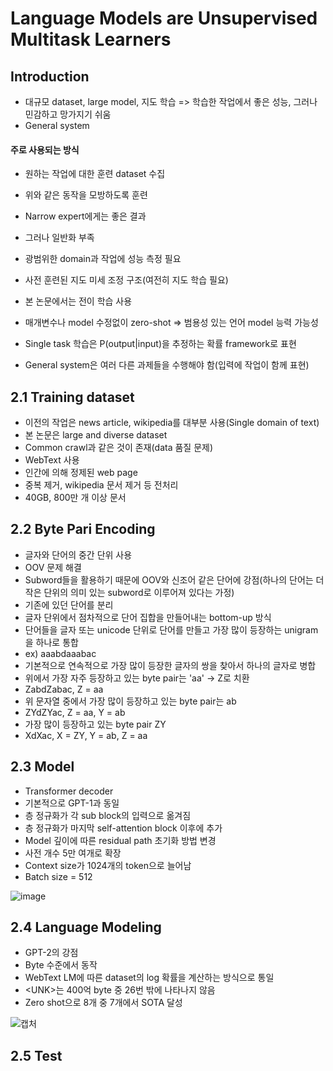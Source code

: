 # Language Models are Unsupervised Multitask Learners

## Introduction
- 대규모 dataset, large model, 지도 학습 => 학습한 작업에서 좋은 성능, 그러나 민감하고 망가지기 쉬움
- General system

#### 주로 사용되는 방식
- 원하는 작업에 대한 훈련 dataset 수집
- 위와 같은 동작을 모방하도록 훈련
- Narrow expert에게는 좋은 결과
- 그러나 일반화 부족
- 광범위한 domain과 작업에 성능 측정 필요
- 사전 훈련된 지도 미세 조정 구조(여전히 지도 학습 필요)

- 본 논문에서는 전이 학습 사용
- 매개변수나 model 수정없이 zero-shot => 범용성 있는 언어 model 능력 가능성
- Single task 학습은 P(output|input)을 추정하는 확률 framework로 표현
- General system은 여러 다른 과제들을 수행해야 함(입력에 작업이 함께 표현)

## 2.1 Training dataset
- 이전의 작업은 news article, wikipedia를 대부분 사용(Single domain of text)
- 본 논문은 large and diverse dataset
- Common crawl과 같은 것이 존재(data 품질 문제)
- WebText 사용
- 인간에 의해 정제된 web page
- 중복 제거, wikipedia 문서 제거 등 전처리
- 40GB, 800만 개 이상 문서

## 2.2 Byte Pari Encoding
- 글자와 단어의 중간 단위 사용
- OOV 문제 해결
- Subword들을 활용하기 때문에 OOV와 신조어 같은 단어에 강점(하나의 단어는 더 작은 단위의 의미 있는 subword로 이루어져 있다는 가정)
- 기존에 있던 단어를 분리
- 글자 단위에서 점차적으로 단어 집합을 만들어내는 bottom-up 방식
- 단어들을 글자 또는 unicode 단위로 단어를 만들고 가장 많이 등장하는 unigram을 하나로 통합
- ex) aaabdaaabac
- 기본적으로 연속적으로 가장 많이 등장한 글자의 쌍을 찾아서 하나의 글자로 병합
- 위에서 가장 자주 등장하고 있는 byte pair는 'aa' -> Z로 치환
- ZabdZabac, Z = aa
- 위 문자열 중에서 가장 많이 등장하고 있는 byte pair는 ab
- ZYdZYac, Z = aa, Y = ab
- 가장 많이 등장하고 있는 byte pair ZY
- XdXac, X = ZY, Y = ab, Z = aa

## 2.3 Model
- Transformer decoder
- 기본적으로 GPT-1과 동일
- 층 정규화가 각 sub block의 입력으로 옮겨짐
- 층 정규화가 마지막 self-attention block 이후에 추가
- Model 깊이에 따른 residual path 초기화 방법 변경
- 사전 개수 5만 여개로 확장
- Context size가 1024개의 token으로 늘어남
- Batch size = 512

![image](https://user-images.githubusercontent.com/80622859/195072687-d1bbaefa-7aba-424e-9ef1-c7fc06629a88.png)

## 2.4 Language Modeling
- GPT-2의 강점
- Byte 수준에서 동작
- WebText LM에 따른 dataset의 log 확률을 계산하는 방식으로 통일
- \<UNK\>는 400억 byte 중 26번 밖에 나타나지 않음
- Zero shot으로 8개 중 7개에서 SOTA 달성

![캡처](https://user-images.githubusercontent.com/80622859/195073973-861bab89-ff66-45fc-8028-4ce64d94e759.PNG)

## 2.5 Test

 
